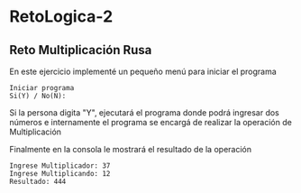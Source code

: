 # RetoLogica-2
## Reto Multiplicación Rusa
En este ejercicio implementé un pequeño menú para iniciar el programa
```terminal
Iniciar programa
Si(Y) / No(N):  
```
Si la persona digita "Y", ejecutará el programa donde podrá ingresar dos números e internamente el programa se encargá de realizar la operación de Multiplicación

Finalmente en la consola le mostrará el resultado de la operación 

```terminal
Ingrese Multiplicador: 37
Ingrese Multiplicando: 12
Resultado: 444
```


